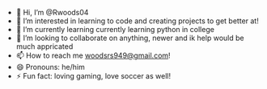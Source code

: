 - 👋 Hi, I’m @Rwoods04
- 👀 I’m interested in learning to code and creating projects to get better at!
- 🌱 I’m currently learning currently learning python in college
- 💞️ I’m looking to collaborate on anything, newer and ik help would be much appricated
- 📫 How to reach me woodsrs949@gmail.com!
- 😄 Pronouns:  he/him 
- ⚡ Fun fact: loving gaming, love soccer as well!

<!---
Rwoods04/Rwoods04 is a ✨ special ✨ repository because its `README.md` (this file) appears on your GitHub profile.
You can click the Preview link to take a look at your changes.
--->
